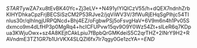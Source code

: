 $START$ywZA7xu8tEvBK40Yc+Zj3eLV++N491ylYlQlCzV55/h+dQEX7ndnhZrbKIHYDhkaCpzFrjBECSiSzCM2P53RJve2/jqViWV3V/3fWuRjEHqSgPlhjc54TInlus30r/qIhIngjURPQNcd+Bhj4EZ/oFgbwPSj5oFsvgHaV+6V9m6n4h1Pv05Sdxmco9m4dLfHP3p0MgRq4+hcICFUPvw15qv9O9Y0Wz54Zt+sILeR6q7KDpua3KWjuOwx+sz4A8KEjtCAkLpiu7fBpbQrGMKdeiS5C2qrTHZ+2INrY9H2+RAVndmE3TZ1GR7b1UrVKX4SLQZl6fx7lr7qgy0Ge1zcYA==$END$